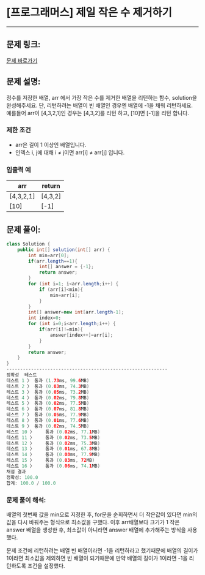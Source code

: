 # [프로그래머스] 제일 작은 수 제거하기

---

## 문제 링크:

[문제 바로가기](https://school.programmers.co.kr/learn/courses/30/lessons/12935)

## 문제 설명:

정수를 저장한 배열, arr 에서 가장 작은 수를 제거한 배열을 리턴하는 함수, solution을 완성해주세요. 단, 리턴하려는 배열이 빈 배열인 경우엔 배열에 -1을 채워 리턴하세요. 예를들어 arr이 [4,3,2,1]인 경우는 [4,3,2]를 리턴 하고, [10]면 [-1]을 리턴 합니다.

### 제한 조건

- arr은 길이 1 이상인 배열입니다.
- 인덱스 i, j에 대해 i ≠ j이면 arr[i] ≠ arr[j] 입니다.

### 입출력 예

| arr | return |
| --- | --- |
| [4,3,2,1] | [4,3,2] |
| [10] | [-1] |

## 문제 풀이:

```java
class Solution {
    public int[] solution(int[] arr) {
        int min=arr[0];
        if(arr.length==1){
            int[] answer = {-1};
            return answer;
        }
        for (int i=1; i<arr.length;i++) {
            if (arr[i]<min){
                min=arr[i];
            }
        }
        int[] answer=new int[arr.length-1];
        int index=0;
        for (int i=0;i<arr.length;i++) {
            if(arr[i]!=min){
                answer[index++]=arr[i];
            }
        }
        return answer;
    }
}
-----------------------------------------------------------
정확성  테스트
테스트 1 〉	통과 (1.73ms, 99.6MB)
테스트 2 〉	통과 (0.03ms, 74.3MB)
테스트 3 〉	통과 (0.05ms, 73.2MB)
테스트 4 〉	통과 (0.02ms, 79.8MB)
테스트 5 〉	통과 (0.02ms, 77.5MB)
테스트 6 〉	통과 (0.07ms, 81.8MB)
테스트 7 〉	통과 (0.05ms, 77.9MB)
테스트 8 〉	통과 (0.01ms, 77.6MB)
테스트 9 〉	통과 (0.02ms, 74.5MB)
테스트 10 〉	통과 (0.02ms, 77.1MB)
테스트 11 〉	통과 (0.02ms, 73.5MB)
테스트 12 〉	통과 (0.02ms, 75.3MB)
테스트 13 〉	통과 (0.01ms, 67.8MB)
테스트 14 〉	통과 (0.08ms, 77.9MB)
테스트 15 〉	통과 (0.03ms, 72MB)
테스트 16 〉	통과 (0.06ms, 74.1MB)
채점 결과
정확성: 100.0
합계: 100.0 / 100.0
```

### **문제 풀이 해석:**

배열의 첫번째 값을 min으로 지정한 후, for문을 순회하면서 더 작은값이 있다면 min의 값을 다시 바꿔주는 형식으로 최소값을 구했다. 이후 arr배열보다 크기가 1 작은 answer 배열을 생성한 후,  최소값이 아니라면 answer 배열에 추가해주는 방식을 사용했다.

문제 조건에 리턴하려는 배열 빈 배열이라면 -1을 리턴하라고 했기때문에 배열의 길이가 1이라면 최소값을 제외하면 빈 배열이 되기때문에 만약 배열의 길이가 1이라면 -1을 리턴하도록 조건을 설정했다.